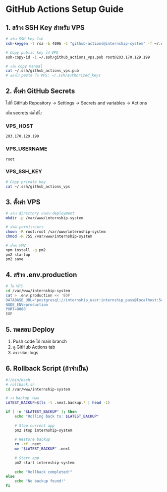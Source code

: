 # GitHub Actions Setup Guide

## 1. สร้าง SSH Key สำหรับ VPS

```bash
# สร้าง SSH key ใหม่
ssh-keygen -t rsa -b 4096 -C "github-actions@internship-system" -f ~/.ssh/github_actions_vps

# Copy public key ไป VPS
ssh-copy-id -i ~/.ssh/github_actions_vps.pub root@203.170.129.199

# หรือ copy manual
cat ~/.ssh/github_actions_vps.pub
# แล้วไป paste ใน VPS: ~/.ssh/authorized_keys
```

## 2. ตั้งค่า GitHub Secrets

ไปที่ GitHub Repository → Settings → Secrets and variables → Actions

เพิ่ม secrets ต่อไปนี้:

### VPS_HOST
```
203.170.129.199
```

### VPS_USERNAME
```
root
```

### VPS_SSH_KEY
```bash
# Copy private key
cat ~/.ssh/github_actions_vps
```

## 3. ตั้งค่า VPS

```bash
# สร้าง directory สำหรับ deployment
mkdir -p /var/www/internship-system

# ตั้งค่า permissions
chown -R root:root /var/www/internship-system
chmod -R 755 /var/www/internship-system

# ตั้งค่า PM2
npm install -g pm2
pm2 startup
pm2 save
```

## 4. สร้าง .env.production

```bash
# ใน VPS
cd /var/www/internship-system
cat > .env.production << 'EOF'
DATABASE_URL="postgresql://internship_user:internship_pass@localhost:5432/internship_system"
NODE_ENV=production
PORT=8080
EOF
```

## 5. ทดสอบ Deploy

1. Push code ไป main branch
2. ดู GitHub Actions tab
3. ตรวจสอบ logs

## 6. Rollback Script (ถ้าจำเป็น)

```bash
#!/bin/bash
# rollback.sh
cd /var/www/internship-system

# หา backup ล่าสุด
LATEST_BACKUP=$(ls -t .next.backup.* | head -1)

if [ -n "$LATEST_BACKUP" ]; then
    echo "Rolling back to: $LATEST_BACKUP"
    
    # Stop current app
    pm2 stop internship-system
    
    # Restore backup
    rm -rf .next
    mv "$LATEST_BACKUP" .next
    
    # Start app
    pm2 start internship-system
    
    echo "Rollback completed!"
else
    echo "No backup found!"
fi
```
